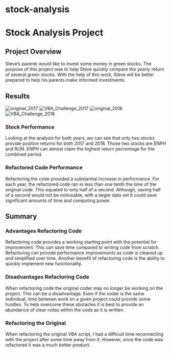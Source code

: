 # stock-analysis

# Stock Analysis Project 

## Project Overview
Steve’s parents would like to invest some money in green stocks. The purpose of this project was to help Steve quickly compare the yearly return of several green stocks. With the help of this work, Steve will be better prepared to help his parents make informed investments.

## Results
![original_2017](https://user-images.githubusercontent.com/105960365/174219688-46054241-177c-4f24-9ade-8c93a849dce7.png)
![VBA_Challenge_2017](https://user-images.githubusercontent.com/105960365/174219694-bc3de406-992a-40c4-a785-dc05fcd9a269.png)
![original_2018](https://user-images.githubusercontent.com/105960365/174219696-fe6efd05-b1e0-44e2-bb66-4d0347c10c39.png)
![VBA_Challenge_2018](https://user-images.githubusercontent.com/105960365/174219701-7615b384-1222-4263-8f4b-92f030230b20.png)

### Stock Performance
Looking at the analysis for both years, we can see that only two stocks provide positive returns for both 2017 and 2018.  Those two stocks are ENPH and RUN. ENPH can almost claim the highest return percentage for the combined period.

### Refactored Code Performance
Refactoring the code provided a substantial increase in performance.  For each year, the refactored code ran in less than one tenth the time of the original code.  This equated to only half of a second. Although, saving half of a second would not be noticeable, with a larger data set it could save significant amounts of time and computing power.

## Summary

### Advantages Refactoring Code
Refactoring code provides a working starting point with the potential for improvement. This can save time compared to writing code from scratch. Refactoring can provide performance improvements as code is cleaned up and simplified over time. Another benefit of refactoring code is the ability to quickly implement new functionality.

### Disadvantages Refactoring Code
When refactoring code the original coder may no longer be working on the project. This can be a disadvantage.  Even if the coder is the same individual, time between work on a given project could provide some hurdles.  To help overcome these obstacles it is best to provide an abundance of clear notes within the code as it is written.

### Refactoring the Original
When refactoring the original VBA script, I had a difficult time reconnecting with the project after some time away from it. However, once the code was refactored it was a much better product.
